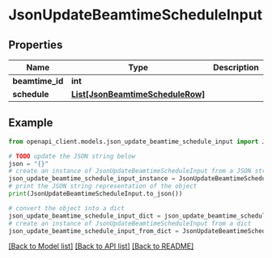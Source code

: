 # JsonUpdateBeamtimeScheduleInput


## Properties

Name | Type | Description | Notes
------------ | ------------- | ------------- | -------------
**beamtime_id** | **int** |  | 
**schedule** | [**List[JsonBeamtimeScheduleRow]**](JsonBeamtimeScheduleRow.md) |  | 

## Example

```python
from openapi_client.models.json_update_beamtime_schedule_input import JsonUpdateBeamtimeScheduleInput

# TODO update the JSON string below
json = "{}"
# create an instance of JsonUpdateBeamtimeScheduleInput from a JSON string
json_update_beamtime_schedule_input_instance = JsonUpdateBeamtimeScheduleInput.from_json(json)
# print the JSON string representation of the object
print(JsonUpdateBeamtimeScheduleInput.to_json())

# convert the object into a dict
json_update_beamtime_schedule_input_dict = json_update_beamtime_schedule_input_instance.to_dict()
# create an instance of JsonUpdateBeamtimeScheduleInput from a dict
json_update_beamtime_schedule_input_from_dict = JsonUpdateBeamtimeScheduleInput.from_dict(json_update_beamtime_schedule_input_dict)
```
[[Back to Model list]](../README.md#documentation-for-models) [[Back to API list]](../README.md#documentation-for-api-endpoints) [[Back to README]](../README.md)


